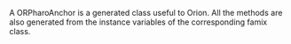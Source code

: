 A ORPharoAnchor is a generated class useful to Orion. All the methods are also generated from the instance variables of the corresponding famix class.